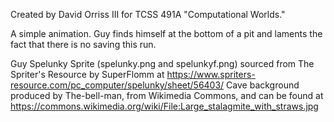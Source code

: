 Created by David Orriss III for TCSS 491A "Computational Worlds."

A simple animation. Guy finds himself at the bottom of a pit and laments the fact that there is no saving this run.

Guy Spelunky Sprite (spelunky.png and spelunkyf.png) sourced from The Spriter's Resource by SuperFlomm at https://www.spriters-resource.com/pc_computer/spelunky/sheet/56403/
Cave background produced by The-bell-man, from Wikimedia Commons, and can be found at https://commons.wikimedia.org/wiki/File:Large_stalagmite_with_straws.jpg
